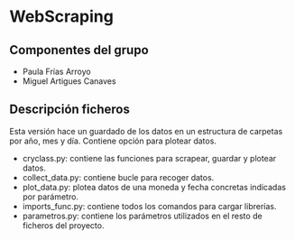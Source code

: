 # WebScraping

## Componentes del grupo

- Paula Frías Arroyo
- Miguel Artigues Canaves

## Descripción ficheros

Esta versión hace un guardado de los datos en un estructura de carpetas por año, mes y día. Contiene opción para plotear datos.

- cryclass.py: contiene las funciones para scrapear, guardar y plotear datos.
- collect_data.py: contiene bucle para recoger datos.
- plot_data.py: plotea datos de una moneda y fecha concretas indicadas por parámetro.
- imports_func.py: contiene todos los comandos para cargar librerías.
- parametros.py: contiene los parámetros utilizados en el resto de ficheros del proyecto.
